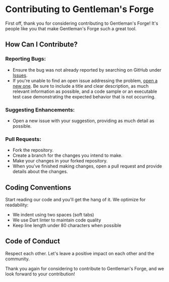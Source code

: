 Contributing to Gentleman's Forge
=================================

First off, thank you for considering contributing to Gentleman's Forge! It's people like you that make Gentleman's Forge such a great tool.

How Can I Contribute?
---------------------

### Reporting Bugs:

-   Ensure the bug was not already reported by searching on GitHub under [Issues](https://github.com/ssejjemba/Gentleman-Forge/issues).
-   If you're unable to find an open issue addressing the problem, [open a new one](https://github.com/ssejjemba/Gentleman-Forge/issues/new). Be sure to include a title and clear description, as much relevant information as possible, and a code sample or an executable test case demonstrating the expected behavior that is not occurring.

### Suggesting Enhancements:

-   Open a new issue with your suggestion, providing as much detail as possible.

### Pull Requests:

-   Fork the repository.
-   Create a branch for the changes you intend to make.
-   Make your changes in your forked repository.
-   When you've finished making changes, open a pull request and provide details about the changes.

Coding Conventions
------------------

Start reading our code and you'll get the hang of it. We optimize for readability:

-   We indent using two spaces (soft tabs)
-   We use Dart linter to maintain code quality
-   Keep line length under 80 characters when possible

Code of Conduct
---------------

Respect each other. Let's leave a positive impact on each other and the community.

Thank you again for considering to contribute to Gentleman's Forge, and we look forward to your contribution!